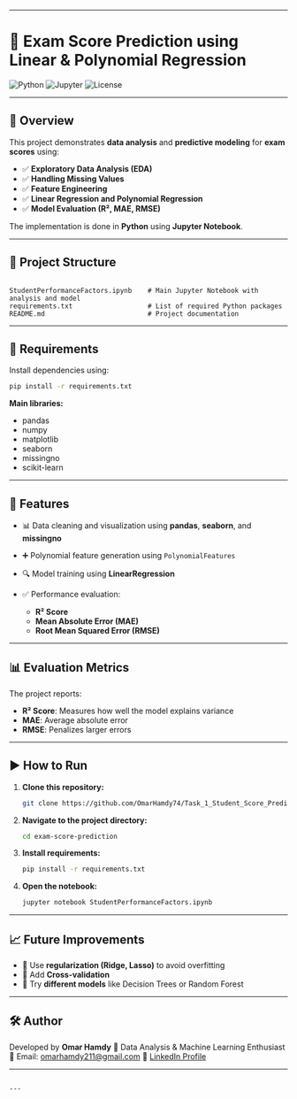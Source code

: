 
---

# 🎯 Exam Score Prediction using Linear & Polynomial Regression

![Python](https://img.shields.io/badge/Python-3.x-blue)
![Jupyter](https://img.shields.io/badge/Jupyter-Notebook-orange)
![License](https://img.shields.io/badge/License-MIT-green)

---

## 📌 Overview
This project demonstrates **data analysis** and **predictive modeling** for **exam scores** using:
- ✅ **Exploratory Data Analysis (EDA)**
- ✅ **Handling Missing Values**
- ✅ **Feature Engineering**
- ✅ **Linear Regression and Polynomial Regression**
- ✅ **Model Evaluation (R², MAE, RMSE)**

The implementation is done in **Python** using **Jupyter Notebook**.

---

## 📂 Project Structure
```

StudentPerformanceFactors.ipynb    # Main Jupyter Notebook with analysis and model
requirements.txt                   # List of required Python packages
README.md                          # Project documentation

````

---

## 🔧 Requirements
Install dependencies using:
```bash
pip install -r requirements.txt
````

**Main libraries:**

* pandas
* numpy
* matplotlib
* seaborn
* missingno
* scikit-learn

---

## 🚀 Features

* 📊 Data cleaning and visualization using **pandas**, **seaborn**, and **missingno**
* ➕ Polynomial feature generation using `PolynomialFeatures`
* 🔍 Model training using **LinearRegression**
* ✅ Performance evaluation:

  * **R² Score**
  * **Mean Absolute Error (MAE)**
  * **Root Mean Squared Error (RMSE)**

---

## 📊 Evaluation Metrics

The project reports:

* **R² Score**: Measures how well the model explains variance
* **MAE**: Average absolute error
* **RMSE**: Penalizes larger errors

---

## ▶️ How to Run

1. **Clone this repository:**

   ```bash
   git clone https://github.com/OmarHamdy74/Task_1_Student_Score_Prediction.git
   ```
2. **Navigate to the project directory:**

   ```bash
   cd exam-score-prediction
   ```
3. **Install requirements:**

   ```bash
   pip install -r requirements.txt
   ```
4. **Open the notebook:**

   ```bash
   jupyter notebook StudentPerformanceFactors.ipynb
   ```

---

## 📈 Future Improvements

* 🔹 Use **regularization (Ridge, Lasso)** to avoid overfitting
* 🔹 Add **Cross-validation**
* 🔹 Try **different models** like Decision Trees or Random Forest

---

## 🛠 Author

Developed by **Omar Hamdy**
💼 Data Analysis & Machine Learning Enthusiast
📧 Email: [omarhamdy211@gmail.com](mailto:omarhamdy211@gmail.com)
🔗 [LinkedIn Profile](https://www.linkedin.com/in/omar-hamdy-400961253/)

---

```

---

